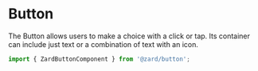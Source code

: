# Button

The Button allows users to make a choice with a click or tap. Its container can include just text or a combination of text with an icon.

```ts
import { ZardButtonComponent } from '@zard/button';
```
